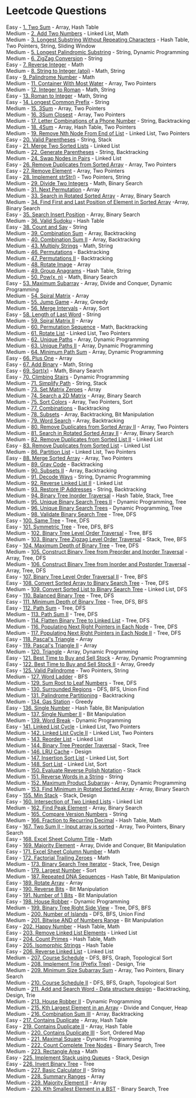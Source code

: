 # Leetcode Questions

Easy - [1. Two Sum](https://leetcode.com/problems/two-sum/) - Array, Hash Table  
Medium - [2. Add Two Numbers](https://leetcode.com/problems/add-two-numbers/) - Linked List, Math  
Medium - [3. Longest Substring Without Repeating Characters](https://leetcode.com/problems/longest-substring-without-repeating-characters/) - Hash Table, Two Pointers, String, Sliding Window  
Medium - [5. Longest Palindromic Substring](https://leetcode.com/problems/longest-palindromic-substring/) - String, Dynamic Programming   
Medium - [6. ZigZag Conversion](https://leetcode.com/problems/zigzag-conversion/) - String   
Easy - [7. Reverse Integer](https://leetcode.com/problems/reverse-integer/) - Math   
Medium - [8. String to Integer (atoi)](https://leetcode.com/problems/string-to-integer-atoi/) - Math, String   
Easy - [9. Palindrome Number](https://leetcode.com/problems/palindrome-number/) - Math   
Medium - [11. Container With Most Water](https://leetcode.com/problems/container-with-most-water/) - Array, Two Pointers   
Medium - [12. Integer to Roman](https://leetcode.com/problems/integer-to-roman/) - Math, String  
Easy - [13. Roman to Integer](https://leetcode.com/problems/roman-to-integer/) - Math, String  
Easy - [14. Longest Common Prefix](https://leetcode.com/problems/longest-common-prefix/) - String  
Medium - [15. 3Sum](https://leetcode.com/problems/3sum/) - Array, Two Pointers  
Medium - [16. 3Sum Closest](https://leetcode.com/problems/3sum-closest/) - Array, Two Pointers  
Medium - [17. Letter Combinations of a Phone Number](https://leetcode.com/problems/letter-combinations-of-a-phone-number/) - String, Backtracking  
Medium - [18. 4Sum](https://leetcode.com/problems/4sum/) - Array, Hash Table, Two Pointers  
Medium - [19. Remove Nth Node From End of List](https://leetcode.com/problems/remove-nth-node-from-end-of-list/) - Linked List, Two Pointers   
Easy - [20. Valid Parentheses](https://leetcode.com/problems/valid-parentheses/) - String, Stack  
Easy - [21. Merge Two Sorted Lists](https://leetcode.com/problems/merge-two-sorted-lists/) - Linked List  
Medium - [22. Generate Parentheses](https://leetcode.com/problems/generate-parentheses/) - String, Backtracking   
Medium - [24. Swap Nodes in Pairs](https://leetcode.com/problems/swap-nodes-in-pairs/) - Linked List   
Easy - [26. Remove Duplicates from Sorted Array](https://leetcode.com/problems/remove-duplicates-from-sorted-array/) - Array, Two Pointers  
Easy - [27. Remove Element](https://leetcode.com/problems/remove-element/) - Array, Two Pointers  
Easy - [28. Implement strStr()](https://leetcode.com/problems/implement-strstr/) - Two Pointers, String  
Medium - [29. Divide Two Integers](https://leetcode.com/problems/divide-two-integers/) - Math, Binary Search  
Medium - [31. Next Permutation](https://leetcode.com/problems/next-permutation/) - Array   
Medium - [33. Search in Rotated Sorted Array](https://leetcode.com/problems/search-in-rotated-sorted-array/) - Array, Binary Search  
Medium - [34. Find First and Last Position of Element in Sorted Array](https://leetcode.com/problems/find-first-and-last-position-of-element-in-sorted-array/) -Array, Binary Search   
Easy - [35. Search Insert Position](https://leetcode.com/problems/search-insert-position) - Array, Binary Search  
Medium - [36. Valid Sudoku](https://leetcode.com/problems/valid-sudoku/) - Hash Table  
Easy - [38. Count and Say](https://leetcode.com/problems/count-and-say/) - String  
Medium - [39. Combination Sum](https://leetcode.com/problems/combination-sum/) - Array, Backtracking   
Medium - [40. Combination Sum II](https://leetcode.com/problems/combination-sum-ii/) - Array, Backtracking  
Medium - [43. Multiply Strings](https://leetcode.com/problems/multiply-strings/) - Math, String  
Medium - [46. Permutations](https://leetcode.com/problems/permutations/) - Backtracking  
Medium - [47. Permutations II](https://leetcode.com/problems/permutations-ii/) - Backtracking  
Medium - [48. Rotate Image](https://leetcode.com/problems/rotate-image/) - Array  
Medium - [49. Group Anagrams](https://leetcode.com/problems/group-anagrams/) - Hash Table, String   
Medium - [50. Pow(x, n)](https://leetcode.com/problems/powx-n/) - Math, Binary Search  
Easy - [53. Maximum Subarray](https://leetcode.com/problems/maximum-subarray/) - Array, Divide and Conquer, Dynamic Programming  
Medium - [54. Spiral Matrix](https://leetcode.com/problems/spiral-matrix/) - Array  
Medium - [55. Jump Game](https://leetcode.com/problems/jump-game/) - Array, Greedy  
Medium - [56. Merge Intervals](https://leetcode.com/problems/merge-intervals/) - Array, Sort  
Easy - [58. Length of Last Word](https://leetcode.com/problems/length-of-last-word/) - String  
Medium - [59. Spiral Matrix II](https://leetcode.com/problems/spiral-matrix-ii/) - Array  
Medium - [60. Permutation Sequence](https://leetcode.com/problems/permutation-sequence/) - Math, Backtracking  
Medium - [61. Rotate List](https://leetcode.com/problems/rotate-list/) - Linked List, Two Pointers  
Medium - [62. Unique Paths](https://leetcode.com/problems/unique-paths/) - Array, Dynamic Programming  
Medium - [63. Unique Paths II](https://leetcode.com/problems/unique-paths-ii/) - Array, Dynamic Programming  
Medium - [64. Minimum Path Sum](https://leetcode.com/problems/minimum-path-sum/) - Array, Dynamic Programming  
Easy - [66. Plus One](https://leetcode.com/problems/plus-one/) - Array  
Easy - [67. Add Binary](https://leetcode.com/problems/add-binary/) - Math, String   
Easy - [69. Sqrt(x)](https://leetcode.com/problems/sqrtx/) - Math, Binary Search   
Easy - [70. Climbing Stairs](https://leetcode.com/problems/climbing-stairs/) - Dynamic Programming  
Medium - [71. Simplify Path](https://leetcode.com/problems/simplify-path/) - String, Stack   
Medium - [73. Set Matrix Zeroes](https://leetcode.com/problems/set-matrix-zeroes/) - Array  
Medium - [74. Search a 2D Matrix](https://leetcode.com/problems/search-a-2d-matrix/) - Array, Binary Search  
Medium - [75. Sort Colors](https://leetcode.com/problems/sort-colors/) - Array, Two Pointers, Sort  
Medium - [77. Combinations](https://leetcode.com/problems/combinations/) - Backtracking  
Medium - [78. Subsets](https://leetcode.com/problems/subsets/) - Array, Backtracking, Bit Manipulation  
Medium - [79. Word Search](https://leetcode.com/problems/word-search/) - Array, Backtracking  
Medium - [80. Remove Duplicates from Sorted Array II](https://leetcode.com/problems/remove-duplicates-from-sorted-array-ii/) - Array, Two Pointers  
Medium - [81. Search in Rotated Sorted Array II](https://leetcode.com/problems/search-in-rotated-sorted-array-ii/) - Array, Binary Search  
Medium - [82. Remove Duplicates from Sorted List II](https://leetcode.com/problems/remove-duplicates-from-sorted-list-ii/) - Linked List   
Easy - [83. Remove Duplicates from Sorted List](https://leetcode.com/problems/remove-duplicates-from-sorted-list/) - Linked List  
Medium - [86. Partition List](https://leetcode.com/problems/partition-list/) - Linked List, Two Pointers   
Easy - [88. Merge Sorted Array](https://leetcode.com/problems/merge-sorted-array/) - Array, Two Pointers  
Medium - [89. Gray Code](https://leetcode.com/problems/gray-code/) - Backtracking  
Medium - [90. Subsets II](https://leetcode.com/problems/subsets-ii/) - Array, Backtracking   
Medium - [91. Decode Ways](https://leetcode.com/problems/decode-ways/) - String, Dynamic Programming  
Medium - [92. Reverse Linked List II](https://leetcode.com/problems/reverse-linked-list-ii/) - Linked List  
Medium - [93. Restore IP Addresses](https://leetcode.com/problems/restore-ip-addresses/) - String, Backtracking  
Medium - [94. Binary Tree Inorder Traversal](https://leetcode.com/problems/binary-tree-inorder-traversal/) - Hash Table, Stack, Tree  
Medium - [95. Unique Binary Search Trees II](https://leetcode.com/problems/unique-binary-search-trees-ii/) - Dynamic Programming, Tree  
Medium - [96. Unique Binary Search Trees](https://leetcode.com/problems/unique-binary-search-trees/) - Dynamic Programming, Tree    
Medium - [98. Validate Binary Search Tree](https://leetcode.com/problems/validate-binary-search-tree/) - Tree, DFS  
Easy - [100. Same Tree](https://leetcode.com/problems/same-tree/) - Tree, DFS  
Easy - [101. Symmetric Tree](https://leetcode.com/problems/symmetric-tree/) - Tree, DFS, BFS  
Medium - [102. Binary Tree Level Order Traversal](https://leetcode.com/problems/binary-tree-level-order-traversal/) - Tree, BFS  
Medium - [103. Binary Tree Zigzag Level Order Traversal](https://leetcode.com/problems/binary-tree-zigzag-level-order-traversal/) - Stack, Tree, BFS  
Easy - [104. Maximum Depth of Binary Tree](https://leetcode.com/problems/maximum-depth-of-binary-tree/) - Tree, DFS  
Medium - [105. Construct Binary Tree from Preorder and Inorder Traversal](https://leetcode.com/problems/construct-binary-tree-from-preorder-and-inorder-traversal/) - Array, Tree, DFS  
Medium - [106. Construct Binary Tree from Inorder and Postorder Traversal](https://leetcode.com/problems/construct-binary-tree-from-inorder-and-postorder-traversal/) - Array, Tree, DFS  
Easy - [107. Binary Tree Level Order Traversal II](https://leetcode.com/problems/binary-tree-level-order-traversal-ii/) - Tree, BFS  
Easy - [108. Convert Sorted Array to Binary Search Tree](https://leetcode.com/problems/convert-sorted-array-to-binary-search-tree/) - Tree, DFS  
Medium - [109. Convert Sorted List to Binary Search Tree](https://leetcode.com/problems/convert-sorted-list-to-binary-search-tree/) - Linked List, DFS  
Easy - [110. Balanced Binary Tree](https://leetcode.com/problems/balanced-binary-tree/) - Tree, DFS  
Easy - [111. Minimum Depth of Binary Tree](https://leetcode.com/problems/minimum-depth-of-binary-tree/) - Tree, DFS, BFS  
Easy - [112. Path Sum](https://leetcode.com/problems/path-sum/) - Tree, DFS    
Medium - [113. Path Sum II](https://leetcode.com/problems/path-sum-ii/) - Tree, DFS  
Medium - [114. Flatten Binary Tree to Linked List](https://leetcode.com/problems/flatten-binary-tree-to-linked-list/) - Tree, DFS  
Medium - [116. Populating Next Right Pointers in Each Node](https://leetcode.com/problems/populating-next-right-pointers-in-each-node/) - Tree, DFS  
Medium - [117. Populating Next Right Pointers in Each Node II](https://leetcode.com/problems/populating-next-right-pointers-in-each-node-ii/) - Tree, DFS  
Easy - [118. Pascal's Triangle](https://leetcode.com/problems/pascals-triangle/) - Array  
Easy - [119. Pascal's Triangle II](https://leetcode.com/problems/pascals-triangle-ii/) - Array  
Medium - [120. Triangle](https://leetcode.com/problems/triangle/) - Array, Dynamic Programming  
Easy - [121. Best Time to Buy and Sell Stock](https://leetcode.com/problems/best-time-to-buy-and-sell-stock/) - Array, Dynamic Programming  
Easy - [122. Best Time to Buy and Sell Stock II](https://leetcode.com/problems/best-time-to-buy-and-sell-stock-ii/) - Array, Greedy  
Easy - [125. Valid Palindrome](https://leetcode.com/problems/valid-palindrome/) - Two Pointers, String  
Medium - [127. Word Ladder](https://leetcode.com/problems/word-ladder/) - BFS  
Medium - [129. Sum Root to Leaf Numbers](https://leetcode.com/problems/sum-root-to-leaf-numbers/) - Tree, DFS  
Medium - [130. Surrounded Regions](https://leetcode.com/problems/surrounded-regions/) - DFS, BFS, Union Find  
Medium - [131. Palindrome Partitioning](https://leetcode.com/problems/palindrome-partitioning/) - Backtracking  
Medium - [134. Gas Station](https://leetcode.com/problems/gas-station/) - Greedy  
Easy - [136. Single Number](https://leetcode.com/problems/single-number/) - Hash Table, Bit Manipulation  
Medium - [137. Single Number II](https://leetcode.com/problems/single-number-ii/) - Bit Manipulation  
Medium - [139. Word Break](https://leetcode.com/problems/word-break/) - Dynamic Programming  
Easy - [141. Linked List Cycle](https://leetcode.com/problems/linked-list-cycle/) - Linked List, Two Pointers  
Medium - [142. Linked List Cycle II](https://leetcode.com/problems/linked-list-cycle-ii/) - Linked List, Two Pointers  
Medium - [143. Reorder List](https://leetcode.com/problems/reorder-list/) - Linked List  
Medium - [144. Binary Tree Preorder Traversal](https://leetcode.com/problems/binary-tree-preorder-traversal/) - Stack, Tree  
Medium - [146. LRU Cache](https://leetcode.com/problems/lru-cache/) - Design  
Medium - [147. Insertion Sort List](https://leetcode.com/problems/insertion-sort-list/submissions/) - Linked List, Sort  
Medium - [148. Sort List](https://leetcode.com/problems/sort-list/) - Linked List, Sort  
Medium - [150. Evaluate Reverse Polish Notation](https://leetcode.com/problems/evaluate-reverse-polish-notation/) - Stack  
Medium - [151. Reverse Words in a String](https://leetcode.com/problems/reverse-words-in-a-string/) - String  
Medium - [152. Maximum Product Subarray](https://leetcode.com/problems/maximum-product-subarray/) - Array, Dynamic Programming  
Medium - [153. Find Minimum in Rotated Sorted Array](https://leetcode.com/problems/find-minimum-in-rotated-sorted-array/) - Array, Binary Search  
Easy - [155. Min Stack](https://leetcode.com/problems/min-stack/) - Stack, Design  
Easy - [160. Intersection of Two Linked Lists](https://leetcode.com/problems/intersection-of-two-linked-lists/) - Linked List  
Medium - [162. Find Peak Element](https://leetcode.com/problems/find-peak-element/) - Array, Binary Search   
Medium - [165. Compare Version Numbers](https://leetcode.com/problems/compare-version-numbers/) - String  
Medium - [166. Fraction to Recurring Decimal](https://leetcode.com/problems/fraction-to-recurring-decimal/) - Hash Table, Math  
Easy - [167. Two Sum II - Input array is sorted](https://leetcode.com/problems/two-sum-ii-input-array-is-sorted/) - Array, Two Pointers, Binary Search  
Easy - [168. Excel Sheet Column Title](https://leetcode.com/problems/excel-sheet-column-title/) - Math  
Easy - [169. Majority Element](https://leetcode.com/problems/majority-element/) - Array, Divide and Conquer, Bit Manipulation  
Easy - [171. Excel Sheet Column Number](https://leetcode.com/problems/excel-sheet-column-title/) - Math  
Easy - [172. Factorial Trailing Zeroes](https://leetcode.com/problems/factorial-trailing-zeroes/) - Math  
Medium - [173. Binary Search Tree Iterator](https://leetcode.com/problems/binary-search-tree-iterator/) - Stack, Tree, Design  
Medium - [179. Largest Number](https://leetcode.com/problems/largest-number/) - Sort  
Medium - [187. Repeated DNA Sequences](https://leetcode.com/problems/repeated-dna-sequences/) - Hash Table, Bit Manipulation  
Easy - [189. Rotate Array](https://leetcode.com/problems/rotate-array/) - Array  
Easy - [190. Reverse Bits](https://leetcode.com/problems/reverse-bits/) - Bit Manipulation  
Easy - [191. Number of 1 Bits](https://leetcode.com/problems/number-of-1-bits/) - Bit Manipulation  
Easy - [198. House Robber](https://leetcode.com/problems/house-robber/) - Dynamic Programming  
Medium - [199. Binary Tree Right Side View](https://leetcode.com/problems/binary-tree-right-side-view/) - Tree, DFS, BFS  
Medium - [200. Number of Islands](https://leetcode.com/problems/number-of-islands/) - DFS, BFS, Union Find  
Medium - [201. Bitwise AND of Numbers Range](https://leetcode.com/problems/bitwise-and-of-numbers-range/) - Bit Manipulation  
Easy - [202. Happy Number](https://leetcode.com/problems/happy-number/) - Hash Table, Math  
Easy - [203. Remove Linked List Elements](https://leetcode.com/problems/remove-linked-list-elements/) - Linked List  
Easy - [204. Count Primes](https://leetcode.com/problems/count-primes/) - Hash Table, Math  
Easy - [205. Isomorphic Strings](https://leetcode.com/problems/isomorphic-strings/) - Hash Table  
Easy - [206. Reverse Linked List](https://leetcode.com/problems/reverse-linked-list/) - Linked List  
Medium - [207. Course Schedule](https://leetcode.com/problems/course-schedule/) - DFS, BFS, Graph, Topological Sort  
Medium - [208. Implement Trie (Prefix Tree)](https://leetcode.com/problems/implement-trie-prefix-tree/) - Design, Trie  
Medium - [209. Minimum Size Subarray Sum](https://leetcode.com/problems/minimum-size-subarray-sum/) - Array, Two Pointers, Binary Search  
Medium - [210. Course Schedule II](https://leetcode.com/problems/course-schedule-ii/) - DFS, BFS, Graph, Topological Sort  
Medium - [211. Add and Search Word - Data structure design](https://leetcode.com/problems/add-and-search-word-data-structure-design/) - Backtracking, Design, Trie  
Medium - [213. House Robber II](https://leetcode.com/problems/house-robber-ii/) - Dynamic Programming  
Medium - [215. Kth Largest Element in an Array](https://leetcode.com/problems/kth-largest-element-in-an-array/) - Divide and Conquer, Heap  
Medium - [216. Combination Sum III](https://leetcode.com/problems/combination-sum-iii/) - Array, Backtracking  
Easy - [217. Contains Duplicate](https://leetcode.com/problems/contains-duplicate/) - Array, Hash Table  
Easy - [219. Contains Duplicate II](https://leetcode.com/problems/contains-duplicate-ii/) - Array, Hash Table  
Medium - [220. Contains Duplicate III](https://leetcode.com/problems/contains-duplicate-iii/) - Sort, Ordered Map  
Medium - [221. Maximal Square](https://leetcode.com/problems/maximal-square/) - Dynamic Programming  
Medium - [222. Count Complete Tree Nodes](https://leetcode.com/problems/count-complete-tree-nodes/) - Binary Search, Tree  
Medium - [223. Rectangle Area](https://leetcode.com/problems/rectangle-area/) - Math  
Easy - [225. Implement Stack using Queues](https://leetcode.com/problems/implement-stack-using-queues/) - Stack, Design  
Easy - [226. Invert Binary Tree](https://leetcode.com/problems/invert-binary-tree/) - Tree  
Medium - [227. Basic Calculator II](https://leetcode.com/problems/basic-calculator-ii/) - String  
Medium - [228. Summary Ranges](https://leetcode.com/problems/summary-ranges/) - Array  
Medium - [229. Majority Element II](https://leetcode.com/problems/majority-element-ii/) - Array  
Medium - [230. Kth Smallest Element in a BST](https://leetcode.com/problems/kth-smallest-element-in-a-bst/) - Binary Search, Tree